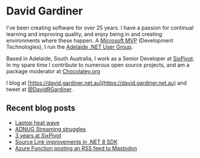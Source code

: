 # David Gardiner

I've been creating software for over 25 years. I have a passion for continual learning and improving quality, and enjoy being in and creating environments where these happen. A [Microsoft MVP](https://mvp.microsoft.com/en-us/PublicProfile/5001655) (Development Technologies), I run the [Adelaide .NET User Group](https://www.adnug.net).

Based in Adelaide, South Australia, I work as a Senior Developer at [SixPivot](https://www.sixpivot.com.au). In my spare time I contribute to numerous open source projects, and am a package moderator at [Chocolatey.org](https://chocolatey.org)

I blog at [https://david.gardiner.net.au](https://david.gardiner.net.au) and tweet at [@DavidRGardiner](https://twitter.com/DavidRGardiner).

## Recent blog posts

<!--START_SECTION:posts-->
* [Laptop heat wave](https:&#x2F;&#x2F;david.gardiner.net.au&#x2F;2024&#x2F;02&#x2F;hot-laptop.html)
* [ADNUG Streaming struggles](https:&#x2F;&#x2F;david.gardiner.net.au&#x2F;2024&#x2F;02&#x2F;streaming-struggles.html)
* [3 years at SixPivot](https:&#x2F;&#x2F;david.gardiner.net.au&#x2F;2024&#x2F;02&#x2F;three-years-sixpivot.html)
* [Source Link improvements in .NET 8 SDK](https:&#x2F;&#x2F;david.gardiner.net.au&#x2F;2024&#x2F;01&#x2F;dotnet8-source-link.html)
* [Azure Function posting an RSS feed to Mastodon](https:&#x2F;&#x2F;david.gardiner.net.au&#x2F;2024&#x2F;01&#x2F;cfs-azure-function.html)
<!--END_SECTION:posts-->
